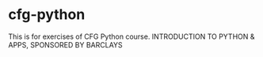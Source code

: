 # cfg-python
This is for exercises of CFG Python course.
INTRODUCTION TO PYTHON & APPS, SPONSORED BY BARCLAYS